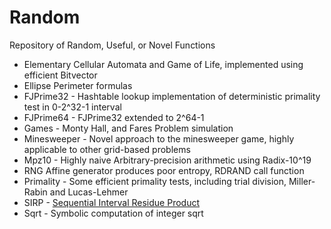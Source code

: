# Random
Repository of Random, Useful, or Novel Functions
- Elementary Cellular Automata and Game of Life, implemented using efficient Bitvector
- Ellipse Perimeter formulas
- FJPrime32 - Hashtable lookup implementation of deterministic primality test in 0-2^32-1 interval
- FJPrime64 - FJPrime32 extended to 2^64-1 
- Games - Monty Hall, and Fares Problem simulation
- Minesweeper - Novel approach to the minesweeper game, highly applicable to other grid-based problems
- Mpz10 - Highly naive Arbitrary-precision arithmetic using Radix-10^19
- RNG Affine generator produces poor entropy, RDRAND call function 
- Primality - Some efficient primality tests, including trial division, Miller-Rabin and Lucas-Lehmer
- SIRP - [Sequential Interval Residue Product](https://rust-cas.org/fun/misc/sirp.html)
- Sqrt - Symbolic computation of integer sqrt
<!---
Top-Level visits
![visitor badge](https://visitor-badge.glitch.me/badge?page_id=JASory-Random.visitor-badge)
---> 

